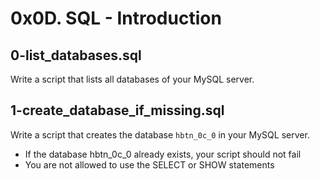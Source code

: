 # 0x0D. SQL - Introduction

## 0-list_databases.sql
Write a script that lists all databases of your MySQL server.

## 1-create_database_if_missing.sql
Write a script that creates the database `hbtn_0c_0` in your MySQL server.
- If the database hbtn_0c_0 already exists, your script should not fail
- You are not allowed to use the SELECT or SHOW statements
